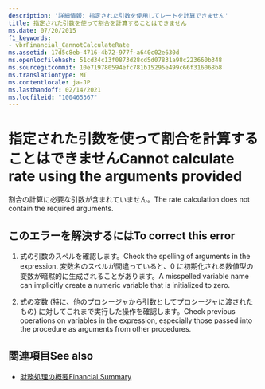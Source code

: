 ```yaml
---
description: '詳細情報: 指定された引数を使用してレートを計算できません'
title: 指定された引数を使って割合を計算することはできません
ms.date: 07/20/2015
f1_keywords:
- vbrFinancial_CannotCalculateRate
ms.assetid: 17d5c8eb-4716-4b72-977f-a640c02e630d
ms.openlocfilehash: 51cd34c13f0873d28cd5d07831a98c223660b348
ms.sourcegitcommit: 10e719780594efc781b15295e499c66f316068b8
ms.translationtype: MT
ms.contentlocale: ja-JP
ms.lasthandoff: 02/14/2021
ms.locfileid: "100465367"
---
```

# <a name="cannot-calculate-rate-using-the-arguments-provided"></a><span data-ttu-id="859c5-103">指定された引数を使って割合を計算することはできません</span><span class="sxs-lookup"><span data-stu-id="859c5-103">Cannot calculate rate using the arguments provided</span></span>

<span data-ttu-id="859c5-104">割合の計算に必要な引数が含まれていません。</span><span class="sxs-lookup"><span data-stu-id="859c5-104">The rate calculation does not contain the required arguments.</span></span>  
  
## <a name="to-correct-this-error"></a><span data-ttu-id="859c5-105">このエラーを解決するには</span><span class="sxs-lookup"><span data-stu-id="859c5-105">To correct this error</span></span>  
  
1. <span data-ttu-id="859c5-106">式の引数のスペルを確認します。</span><span class="sxs-lookup"><span data-stu-id="859c5-106">Check the spelling of arguments in the expression.</span></span> <span data-ttu-id="859c5-107">変数名のスペルが間違っていると、0 に初期化される数値型の変数が暗黙的に生成されることがあります。</span><span class="sxs-lookup"><span data-stu-id="859c5-107">A misspelled variable name can implicitly create a numeric variable that is initialized to zero.</span></span>  
  
2. <span data-ttu-id="859c5-108">式の変数 (特に、他のプロシージャから引数としてプロシージャに渡されたもの) に対してこれまで実行した操作を確認します。</span><span class="sxs-lookup"><span data-stu-id="859c5-108">Check previous operations on variables in the expression, especially those passed into the procedure as arguments from other procedures.</span></span>  
  
## <a name="see-also"></a><span data-ttu-id="859c5-109">関連項目</span><span class="sxs-lookup"><span data-stu-id="859c5-109">See also</span></span>

- [<span data-ttu-id="859c5-110">財務処理の概要</span><span class="sxs-lookup"><span data-stu-id="859c5-110">Financial Summary</span></span>](../language-reference/keywords/financial-summary.md)
